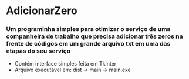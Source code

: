 <h1>AdicionarZero</h1>
<h3>Um programinha simples para otimizar o serviço de uma companheira de trabalho que precisa adicionar três zeros na frente de códigos em um grande arquivo txt em uma das etapas do seu serviço</h3>
<ul>
    <li>Contém interface simples feita em Tkinter</li>
    <li>Arquivo executável em: dist -> main -> main.exe</li>
</ul>
<br/>
